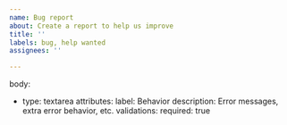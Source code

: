 ```yaml
---
name: Bug report
about: Create a report to help us improve
title: ''
labels: bug, help wanted
assignees: ''

---
```


body:
  - type: textarea
    attributes:
      label: Behavior
      description: Error messages, extra error behavior, etc.
      validations:
        required: true
